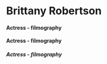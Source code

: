 # Brittany Robertson

#### Actress - filmography
**Actress - filmography**
##### Actress - filmography

